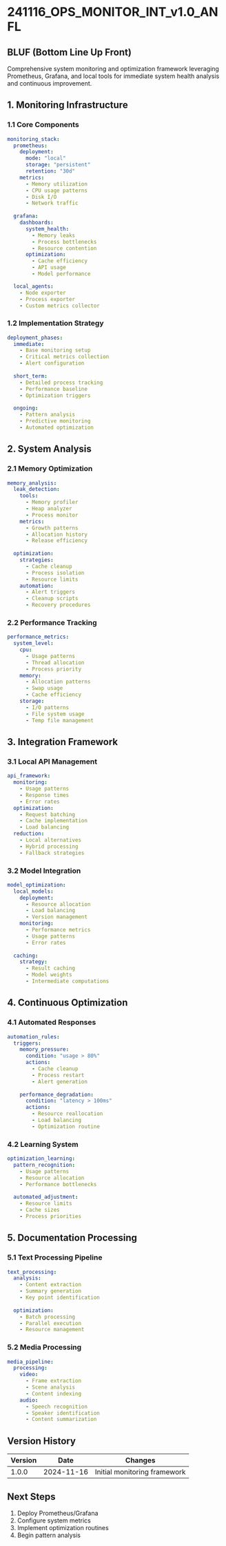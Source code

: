 # 241116_OPS_MONITOR_INT_v1.0_ANFL

## BLUF (Bottom Line Up Front)
Comprehensive system monitoring and optimization framework leveraging Prometheus, Grafana, and local tools for immediate system health analysis and continuous improvement.

## 1. Monitoring Infrastructure

### 1.1 Core Components
```yaml
monitoring_stack:
  prometheus:
    deployment:
      mode: "local"
      storage: "persistent"
      retention: "30d"
    metrics:
      - Memory utilization
      - CPU usage patterns
      - Disk I/O
      - Network traffic
      
  grafana:
    dashboards:
      system_health:
        - Memory leaks
        - Process bottlenecks
        - Resource contention
      optimization:
        - Cache efficiency
        - API usage
        - Model performance

  local_agents:
    - Node exporter
    - Process exporter
    - Custom metrics collector
```

### 1.2 Implementation Strategy
```yaml
deployment_phases:
  immediate:
    - Base monitoring setup
    - Critical metrics collection
    - Alert configuration
  
  short_term:
    - Detailed process tracking
    - Performance baseline
    - Optimization triggers
  
  ongoing:
    - Pattern analysis
    - Predictive monitoring
    - Automated optimization
```

## 2. System Analysis

### 2.1 Memory Optimization
```yaml
memory_analysis:
  leak_detection:
    tools:
      - Memory profiler
      - Heap analyzer
      - Process monitor
    metrics:
      - Growth patterns
      - Allocation history
      - Release efficiency
  
  optimization:
    strategies:
      - Cache cleanup
      - Process isolation
      - Resource limits
    automation:
      - Alert triggers
      - Cleanup scripts
      - Recovery procedures
```

### 2.2 Performance Tracking
```yaml
performance_metrics:
  system_level:
    cpu:
      - Usage patterns
      - Thread allocation
      - Process priority
    memory:
      - Allocation patterns
      - Swap usage
      - Cache efficiency
    storage:
      - I/O patterns
      - File system usage
      - Temp file management
```

## 3. Integration Framework

### 3.1 Local API Management
```yaml
api_framework:
  monitoring:
    - Usage patterns
    - Response times
    - Error rates
  optimization:
    - Request batching
    - Cache implementation
    - Load balancing
  reduction:
    - Local alternatives
    - Hybrid processing
    - Fallback strategies
```

### 3.2 Model Integration
```yaml
model_optimization:
  local_models:
    deployment:
      - Resource allocation
      - Load balancing
      - Version management
    monitoring:
      - Performance metrics
      - Usage patterns
      - Error rates
  
  caching:
    strategy:
      - Result caching
      - Model weights
      - Intermediate computations
```

## 4. Continuous Optimization

### 4.1 Automated Responses
```yaml
automation_rules:
  triggers:
    memory_pressure:
      condition: "usage > 80%"
      actions:
        - Cache cleanup
        - Process restart
        - Alert generation
    
    performance_degradation:
      condition: "latency > 100ms"
      actions:
        - Resource reallocation
        - Load balancing
        - Optimization routine
```

### 4.2 Learning System
```yaml
optimization_learning:
  pattern_recognition:
    - Usage patterns
    - Resource allocation
    - Performance bottlenecks
  
  automated_adjustment:
    - Resource limits
    - Cache sizes
    - Process priorities
```

## 5. Documentation Processing

### 5.1 Text Processing Pipeline
```yaml
text_processing:
  analysis:
    - Content extraction
    - Summary generation
    - Key point identification
  
  optimization:
    - Batch processing
    - Parallel execution
    - Resource management
```

### 5.2 Media Processing
```yaml
media_pipeline:
  processing:
    video:
      - Frame extraction
      - Scene analysis
      - Content indexing
    audio:
      - Speech recognition
      - Speaker identification
      - Content summarization
```

## Version History

| Version | Date | Changes |
|---------|------|---------|
| 1.0.0 | 2024-11-16 | Initial monitoring framework |

## Next Steps
1. Deploy Prometheus/Grafana
2. Configure system metrics
3. Implement optimization routines
4. Begin pattern analysis